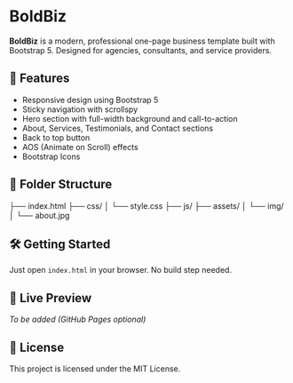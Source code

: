 # BoldBiz

**BoldBiz** is a modern, professional one-page business template built with Bootstrap 5. Designed for agencies, consultants, and service providers.

## 🚀 Features

- Responsive design using Bootstrap 5
- Sticky navigation with scrollspy
- Hero section with full-width background and call-to-action
- About, Services, Testimonials, and Contact sections
- Back to top button
- AOS (Animate on Scroll) effects
- Bootstrap Icons

## 📁 Folder Structure

├── index.html
├── css/
│ └── style.css
├── js/
├── assets/
│ └── img/
│ └── about.jpg


## 🛠️ Getting Started

Just open `index.html` in your browser. No build step needed.

## 🧪 Live Preview

_To be added (GitHub Pages optional)_

## 📄 License

This project is licensed under the MIT License.

